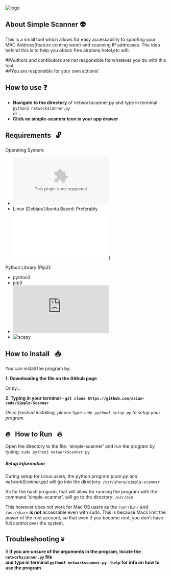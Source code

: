 
![logo](http://i65.tinypic.com/6swdx0.jpg)

##   About Simple Scanner  :alien:

This is a small tool which allows for easy accessability to spoofing your MAC Address(feature coming soon) and scanning IP addresses.
The idea behind this is to help you obtain free airplane,hotel,etc wifi.


##Authors and contibutors are not responsible for whatever you do with this tool. <br>
##You are responsible for your own actions!

## How to use :question:
 * **Navigate to the directory** of networkscanner.py and type in terminal `python3 networkscanner.py` <br>
 or .. <br>
 * **Click on simple-scanner icon in your app drawer**
 

##  Requirements &nbsp; :unlock:

Operating System:
* ![Mac OS X](www.apple.com)
* Linux (Debian/Ubuntu Based: Preferably ![Kali Linux](www.kali.org))

Python Library (Pip3):
* python3
* pip3
* ![os](https://docs.python.org/3/library/os.html)
* ![scapy](https://pypi.org/project/scapy-python3/)



## How to Install &nbsp; :inbox_tray:

You can install the program by:

**1. Downloading the file on the Github page**

Or by...

**2. Typing in your terminal - `git clone https://github.com/asian-code/Simple-Scanner`**

*Once finished installing, please type `sudo python3 setup.py` to setup your program.*


## :fire: &nbsp; How to Run &nbsp; :fire:

Open the directory to the file: 'simple-scanner' and run the program by typing: 
`sudo python3 networkScanner.py`


##### Setup Information

During setup for Linux users, the python program _(core.py and networkScanner.py)_ will go into the directory: `/usr/share/simple-scanner`

As for the bash program, that will allow for running the program with the command 'simple-scanner', will go to the directory: `/usr/bin`

This however does not work for Mac OS users as the `/usr/bin/` and `/usr/share` ***is not*** accessable even with sudo.
This is because Macs limit the power of the root account, so that even if you become root, you don't have full control over the system.

## Troubleshooting :skull:
8 **If you are unsure of the arguments in the program, locate the `networkscanner.py` file <br>and type in terminal `python3 networkscanner.py -help` for info on how to use the program** 
